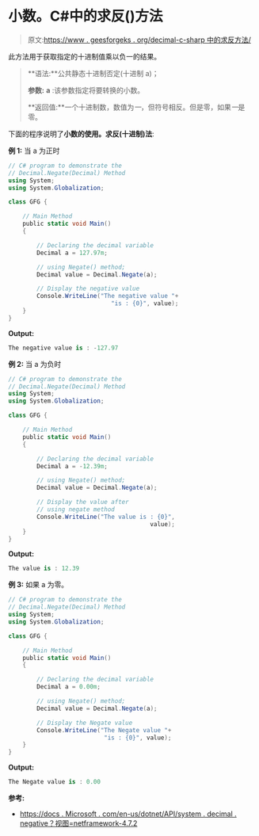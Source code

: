 # 小数。C#中的求反()方法

> 原文:[https://www . geesforgeks . org/decimal-c-sharp 中的求反方法/](https://www.geeksforgeeks.org/decimal-negate-method-in-c-sharp/)

此方法用于获取指定的十进制值乘以负一的结果。

> **语法:**公共静态十进制否定(十进制 a)；
> 
> **参数:**
> **a** :该参数指定将要转换的小数。
> 
> **返回值:**一个十进制数，数值为*一*，但符号相反。但是零，如果*一*是零。

下面的程序说明了**小数的使用。求反(十进制)法**:

**例 1:** 当 a 为正时

```cs
// C# program to demonstrate the
// Decimal.Negate(Decimal) Method
using System;
using System.Globalization;

class GFG {

    // Main Method
    public static void Main()
    {

        // Declaring the decimal variable
        Decimal a = 127.97m;

        // using Negate() method;
        Decimal value = Decimal.Negate(a);

        // Display the negative value
        Console.WriteLine("The negative value "+
                             "is : {0}", value);
    }
}
```

**Output:**

```cs
The negative value is : -127.97

```

**例 2:** 当 a 为负时

```cs
// C# program to demonstrate the
// Decimal.Negate(Decimal) Method
using System;
using System.Globalization;

class GFG {

    // Main Method
    public static void Main()
    {

        // Declaring the decimal variable
        Decimal a = -12.39m;

        // using Negate() method;
        Decimal value = Decimal.Negate(a);

        // Display the value after
        // using negate method
        Console.WriteLine("The value is : {0}",
                                        value);
    }
}
```

**Output:**

```cs
The value is : 12.39

```

**例 3:** 如果 a 为零。

```cs
// C# program to demonstrate the
// Decimal.Negate(Decimal) Method
using System;
using System.Globalization;

class GFG {

    // Main Method
    public static void Main()
    {

        // Declaring the decimal variable
        Decimal a = 0.00m;

        // using Negate() method;
        Decimal value = Decimal.Negate(a);

        // Display the Negate value
        Console.WriteLine("The Negate value "+
                           "is : {0}", value);
    }
}
```

**Output:**

```cs
The Negate value is : 0.00

```

**参考:**

*   [https://docs . Microsoft . com/en-us/dotnet/API/system . decimal . negative？视图=netframework-4.7.2](https://docs.microsoft.com/en-us/dotnet/api/system.decimal.negate?view=netframework-4.7.2)